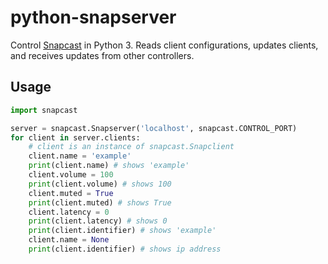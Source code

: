 # python-snapserver

Control [Snapcast](https://github.com/badaix/snapcast) in Python 3. Reads client configurations, updates clients, and receives updates from other controllers.

## Usage

```python
import snapcast

server = snapcast.Snapserver('localhost', snapcast.CONTROL_PORT)
for client in server.clients:
    # client is an instance of snapcast.Snapclient
    client.name = 'example'
    print(client.name) # shows 'example'
    client.volume = 100
    print(client.volume) # shows 100
    client.muted = True
    print(client.muted) # shows True
    client.latency = 0
    print(client.latency) # shows 0
    print(client.identifier) # shows 'example'
    client.name = None
    print(client.identifier) # shows ip address
```
